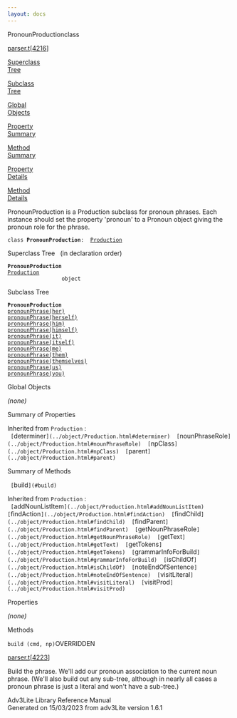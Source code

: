 ```yaml
---
layout: docs
---
```

<span class="title">PronounProduction</span><span class="type">class</span>

[parser.t](../file/parser.t.html)\[[4216](../source/parser.t.html#4216)\]

[Superclass  
Tree](#_SuperClassTree_)

[Subclass  
Tree](#_SubClassTree_)

[Global  
Objects](#_ObjectSummary_)

[Property  
Summary](#_PropSummary_)

[Method  
Summary](#_MethodSummary_)

[Property  
Details](#_Properties_)

[Method  
Details](#_Methods_)



PronounProduction is a Production subclass for pronoun phrases. Each
instance should set the property 'pronoun' to a Pronoun object giving
the pronoun role for the phrase.

`class `**`PronounProduction`**` :   `[`Production`](../object/Production.html)



<span id="_SuperClassTree_"></span>



<span class="hdln">Superclass Tree</span>   (in declaration order)



**`PronounProduction`**  
[`Production`](../object/Production.html)  
`                 object`  
<span id="_SubClassTree_"></span>



<span class="hdln">Subclass Tree</span>  



**`PronounProduction`**  
[`pronounPhrase(her)`](../object/pronounPhrase(her).html)  
[`pronounPhrase(herself)`](../object/pronounPhrase(herself).html)  
[`pronounPhrase(him)`](../object/pronounPhrase(him).html)  
[`pronounPhrase(himself)`](../object/pronounPhrase(himself).html)  
[`pronounPhrase(it)`](../object/pronounPhrase(it).html)  
[`pronounPhrase(itself)`](../object/pronounPhrase(itself).html)  
[`pronounPhrase(me)`](../object/pronounPhrase(me).html)  
[`pronounPhrase(them)`](../object/pronounPhrase(them).html)  
[`pronounPhrase(themselves)`](../object/pronounPhrase(themselves).html)  
[`pronounPhrase(us)`](../object/pronounPhrase(us).html)  
[`pronounPhrase(you)`](../object/pronounPhrase(you).html)  
<span id="_ObjectSummary_"></span>



<span class="hdln">Global Objects</span>  



*(none)* <span id="_PropSummary_"></span>



<span class="hdln">Summary of Properties</span>  





Inherited from `Production` :  
` [`determiner`](../object/Production.html#determiner)  [`nounPhraseRole`](../object/Production.html#nounPhraseRole)  [`npClass`](../object/Production.html#npClass)  [`parent`](../object/Production.html#parent)  `

<span id="_MethodSummary_"></span>



<span class="hdln">Summary of Methods</span>  



` [`build`](#build)  `

Inherited from `Production` :  
` [`addNounListItem`](../object/Production.html#addNounListItem)  [`findAction`](../object/Production.html#findAction)  [`findChild`](../object/Production.html#findChild)  [`findParent`](../object/Production.html#findParent)  [`getNounPhraseRole`](../object/Production.html#getNounPhraseRole)  [`getText`](../object/Production.html#getText)  [`getTokens`](../object/Production.html#getTokens)  [`grammarInfoForBuild`](../object/Production.html#grammarInfoForBuild)  [`isChildOf`](../object/Production.html#isChildOf)  [`noteEndOfSentence`](../object/Production.html#noteEndOfSentence)  [`visitLiteral`](../object/Production.html#visitLiteral)  [`visitProd`](../object/Production.html#visitProd)  `

<span id="_Properties_"></span>



<span class="hdln">Properties</span>  



*(none)* <span id="_Methods_"></span>



<span class="hdln">Methods</span>  



<span id="build"></span>

`build (cmd, np)`<span class="rem">OVERRIDDEN</span>

[parser.t](../file/parser.t.html)\[[4223](../source/parser.t.html#4223)\]



Build the phrase. We'll add our pronoun association to the current noun
phrase. (We'll also build out any sub-tree, although in nearly all cases
a pronoun phrase is just a literal and won't have a sub-tree.)





Adv3Lite Library Reference Manual  
Generated on 15/03/2023 from adv3Lite version 1.6.1


